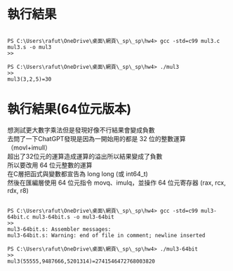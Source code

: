 # 執行結果

``` 

PS C:\Users\rafut\OneDrive\桌面\網頁\_sp\_sp\hw4> gcc -std=c99 mul3.c mul3.s -o mul3
>>

PS C:\Users\rafut\OneDrive\桌面\網頁\_sp\_sp\hw4> ./mul3
>>
mul3(3,2,5)=30

``` 

# 執行結果(64位元版本)

想測試更大數字乘法但是發現好像不行結果會變成負數  
去問了一下ChatGPT發現是因為一開始用的都是 32 位的整數運算（movl+imull）  
超出了32位元的運算造成運算的溢出所以結果變成了負數  
所以要改用 64 位元整數的運算  
在C層把函式與變數都宣告為 long long (或 int64_t)  
然後在匯編層使用 64 位元指令 movq、imulq，並操作 64 位元寄存器 (rax, rcx, rdx, r8)  

``` 

PS C:\Users\rafut\OneDrive\桌面\網頁\_sp\_sp\hw4> gcc -std=c99 mul3-64bit.c mul3-64bit.s -o mul3-64bit
>>
mul3-64bit.s: Assembler messages:
mul3-64bit.s: Warning: end of file in comment; newline inserted

PS C:\Users\rafut\OneDrive\桌面\網頁\_sp\_sp\hw4> ./mul3-64bit
>>
mul3(55555,9487666,5201314)=2741546472768003820

``` 